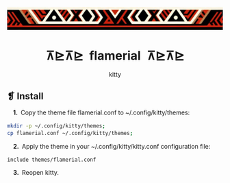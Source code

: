 <p align="center">
	<img src="../../imgs/ornament.webp" alt="" />
</p>
<h1 align="center">⊼⊵⊼⊵&ensp;flamerial&ensp;⊼⊵⊼⊵</h1>
<p align="center">kitty</p>

## ❡ Install

&emsp;**1.**&ensp;Copy the theme file flamerial.conf to ~/.config/kitty/themes:

```sh
mkdir -p ~/.config/kitty/themes;
cp flamerial.conf ~/.config/kitty/themes;
```

&emsp;**2.**&ensp;Apply the theme in your ~/.config/kitty/kitty.conf configuration file:

```
include themes/flamerial.conf
```

&emsp;**3.**&ensp;Reopen kitty.
